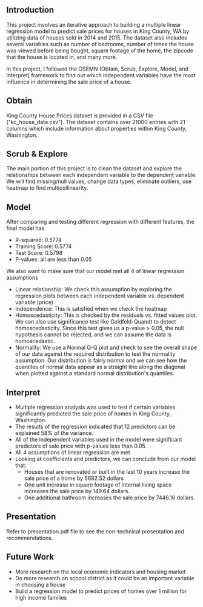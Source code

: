 ## Introduction
This project involves an iterative approach to building a multiple linear regression model to predict sale prices for houses in King County, WA by utilizing data of houses sold in 2014 and 2015. The dataset also includes several variables such as number of bedrooms, number of times the house was viewed before being bought, square footage of the home, the zipcode that the house is located in, and many more.

In this project, I followed the OSEMN (Obtain, Scrub, Explore, Model, and Interpret) framework to find out which independent variables have the most influence in determining the sale price of a house.

## Obtain
King County House Prices dataset is provided in a CSV file ("kc_house_data.csv"). The dataset contains over 21000 entries with 21 columns which include information about properties within King County, Washington.

## Scrub & Explore
The main portion of this project is to clean the dataset and explore the relationships between each independent variable to the dependent variable. We will find missing/null values, change data types, eliminate outliers, use heatmap to find multicollinearity.

## Model
After comparing and testing different regression with different features, the final model has
* R-squared:  0.5774
* Training Score:  0.5774
* Test Score: 0.5798
* P-values: all are less than 0.05

We also want to make sure that our model met all 4 of linear regression assumptions
* Linear relationship: We check this assumption by exploring the regression plots between each independent variable vs. dependent variable (price)
* Independence: This is satisfied when we check the heatmap
* Homoscedasticity: This is checked by the residuals vs. fitted values plot. We can also use significance test like Goldfeld-Quandt to detect homoscedasticity. Since this test gives us a p-value > 0.05, the null hypothesis cannot be rejected, and we can assume the data is homoscedastic.
* Normality: We use a Normal Q-Q plot and check to see the overall shape of our data against the required distribution to test the normality assumption. Our distribution is fairly normal and we can see how the quantiles of normal data appear as a straight line along the diagonal when plotted against a standard normal distribution's quantiles.

## Interpret

* Multiple regression analysis was used to test if certain variables significantly predicted the sale price of homes in King County, Washington. 
* The results of the regression indicated that 12 predictors can be explained 58% of the variance. 
* All of the independent variables used in the model were significant predictors of sale price with p-values less than 0.05. 
* All 4 assumptions of linear regression are met
* Looking at coefficients and predictors, we can conclude from our model that:
  - Houses that are renovated or built in the last 10 years increase the sale price of a home by 6682.52 dollars
  - One unit increase in square footage of internal living space increases the sale price by 149.64 dollars.
  - One additional bathroom increases the sale price by 7446.16 dollars.

## Presentation
Refer to presentation.pdf file to see the non-technical presentation and recommendations.

## Future Work
* More research on the local economic indicators and housing market
* Do more research on school district as it could be an important variable in choosing a house
* Build a regression model to predict prices of homes over 1 million for high income families
